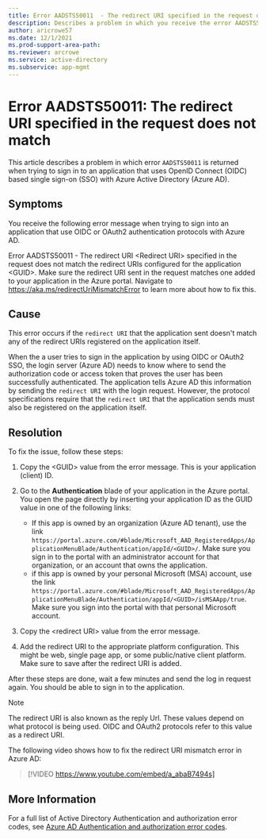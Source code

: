 ```yaml
---
title: Error AADSTS50011  - The redirect URI specified in the request does not match the redirect URIs configured for the application.
description: Describes a problem in which you receive the error AADSTS50011 when signing in to an OIDC-based SSO application with Azure Active Directory.
author: aricrowe57
ms.date: 12/1/2021
ms.prod-support-area-path: 
ms.reviewer: arcrowe
ms.service: active-directory
ms.subservice: app-mgmt
---
```

# Error AADSTS50011: The redirect URI specified in the request does not match

This article describes a problem in which error `AADSTS50011` is returned when trying to sign in to an application that uses OpenID Connect (OIDC) based single sign-on (SSO) with Azure Active Directory (Azure AD).

## Symptoms

You receive the following error message when trying to sign into an application that use OIDC or OAuth2 authentication protocols with Azure AD.

   Error AADSTS50011 - The redirect URI \<Redirect URI\> specified in the request does not match the redirect URIs configured for the application \<GUID\>. Make sure the redirect URI sent in the request matches one added to your application in the Azure portal. Navigate to https://aka.ms/redirectUriMismatchError to learn more about how to fix this.

## Cause

This error occurs if the `redirect URI` that the application sent doesn't match any of the redirect URIs registered on the application itself.

When the a user tries to sign in the application by using OIDC or OAuth2 SSO, the login server (Azure AD) needs to know where to send the authorization code or access token that proves the user has been successfully authenticated.  The application tells Azure AD this information by sending the `redirect URI` with the login request.  However, the protocol specifications require that the `redirect URI` that the application sends must also be registered on the application itself.  

## Resolution

To fix the issue, follow these steps:

1.  Copy the \<GUID\> value from the error message. This is your application (client) ID.

1. Go to the **Authentication** blade of your application in the Azure portal. You open the page directly by inserting your application ID as the GUID value in one of the following links:
   - If this app is owned by an organization (Azure AD tenant), use the link `https://portal.azure.com/#blade/Microsoft_AAD_RegisteredApps/ApplicationMenuBlade/Authentication/appId/<GUID>/`. Make sure you sign in to the portal with an administrator account for that organization, or an account that owns the application.
   -  if this app is owned by your personal Microsoft (MSA) account, use the link `https://portal.azure.com/#blade/Microsoft_AAD_RegisteredApps/ApplicationMenuBlade/Authentication/appId/<GUID>/isMSAApp/true`. Make sure you sign into the portal with that personal Microsoft account.

1. Copy the \<redirect URI\> value from the error message.
  
1. Add the redirect URI to the appropriate platform configuration. This might be web, single page app, or some public/native client platform. Make sure to save after the redirect URI is added.
  
After these steps are done, wait a few minutes and send the log in request again.  You should be able to sign in to the application.

>[!Note]
>The redirect URI is also known as the reply Url. These values depend on what protocol is being used. OIDC and OAuth2 protocols refer to this value as a redirect URI.

The following video shows how to fix the redirect URI mismatch error in Azure AD:

> [!VIDEO https://www.youtube.com/embed/a_abaB7494s]

## More Information

For a full list of Active Directory Authentication and authorization error codes, see [Azure AD Authentication and authorization error codes](/azure/active-directory/develop/reference-aadsts-error-codes).
